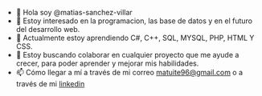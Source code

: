 - 👋 Hola soy @matias-sanchez-villar
- 👀 Estoy interesado en la programacion, las base de datos y en el futuro del desarrollo web.
- 🌱 Actualmente estoy aprendiendo C#, C++, SQL, MYSQL, PHP, HTML Y CSS.
- 💞️ Estoy buscando colaborar en cualquier proyecto que me ayude a crecer, para poder aprender y mejorar mis habilidades.
- 📫  Cómo llegar a mí a través de mi correo matuite96@gmail.com o a través de mi [linkedin](https://www.linkedin.com/in/matias-sanchez-villar/)

<!---
matias-sanchez-villar/matias-sanchez-villar is a ✨ special ✨ repository because its `README.md` (this file) appears on your GitHub profile.
You can click the Preview link to take a look at your changes.
--->
